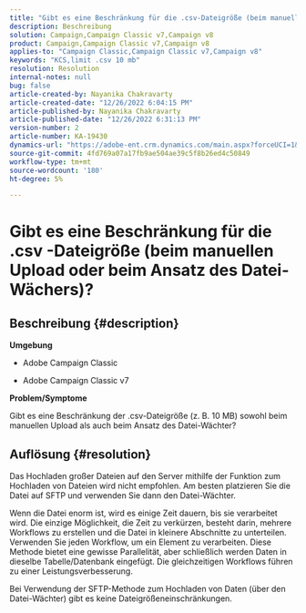 ```yaml
---
title: "Gibt es eine Beschränkung für die .csv-Dateigröße (beim manuellen Upload oder beim Ansatz für den Datei-Wächter)?"
description: Beschreibung
solution: Campaign,Campaign Classic v7,Campaign v8
product: Campaign,Campaign Classic v7,Campaign v8
applies-to: "Campaign Classic,Campaign Classic v7,Campaign v8"
keywords: "KCS,limit .csv 10 mb"
resolution: Resolution
internal-notes: null
bug: false
article-created-by: Nayanika Chakravarty
article-created-date: "12/26/2022 6:04:15 PM"
article-published-by: Nayanika Chakravarty
article-published-date: "12/26/2022 6:31:13 PM"
version-number: 2
article-number: KA-19430
dynamics-url: "https://adobe-ent.crm.dynamics.com/main.aspx?forceUCI=1&pagetype=entityrecord&etn=knowledgearticle&id=e9e304b3-4785-ed11-81ac-6045bd006b4b"
source-git-commit: 4fd769a07a17fb9ae504ae39c5f8b26ed4c50849
workflow-type: tm+mt
source-wordcount: '180'
ht-degree: 5%

---
```


# Gibt es eine Beschränkung für die .csv -Dateigröße (beim manuellen Upload oder beim Ansatz des Datei-Wächers)?

## Beschreibung {#description}


<b>Umgebung</b>

- Adobe Campaign Classic

- Adobe Campaign Classic v7

<b>Problem/Symptome</b>

Gibt es eine Beschränkung der .csv-Dateigröße (z. B. 10 MB) sowohl beim manuellen Upload als auch beim Ansatz des Datei-Wächter?


## Auflösung {#resolution}


Das Hochladen großer Dateien auf den Server mithilfe der Funktion zum Hochladen von Dateien wird nicht empfohlen. Am besten platzieren Sie die Datei auf SFTP und verwenden Sie dann den Datei-Wächter.

Wenn die Datei enorm ist, wird es einige Zeit dauern, bis sie verarbeitet wird. Die einzige Möglichkeit, die Zeit zu verkürzen, besteht darin, mehrere Workflows zu erstellen und die Datei in kleinere Abschnitte zu unterteilen. Verwenden Sie jeden Workflow, um ein Element zu verarbeiten. Diese Methode bietet eine gewisse Parallelität, aber schließlich werden Daten in dieselbe Tabelle/Datenbank eingefügt. Die gleichzeitigen Workflows führen zu einer Leistungsverbesserung.

Bei Verwendung der SFTP-Methode zum Hochladen von Daten (über den Datei-Wächter) gibt es keine Dateigrößeneinschränkungen.
